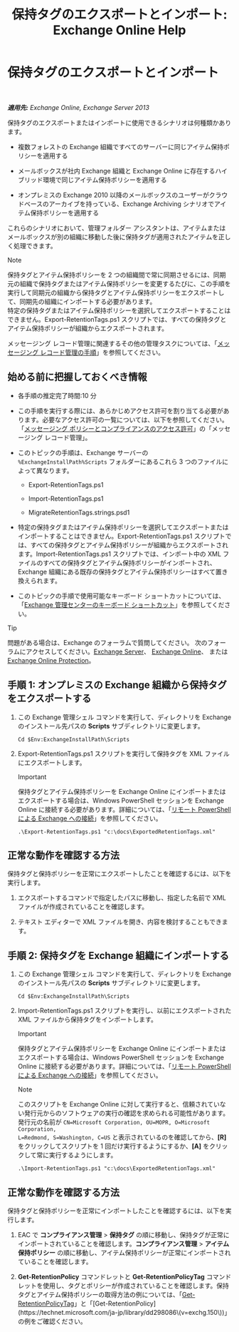 ﻿---
title: '保持タグのエクスポートとインポート: Exchange Online Help'
TOCTitle: 保持タグのエクスポートとインポート
ms:assetid: 18405ea2-7ccc-475e-bd84-8b040e17bf44
ms:mtpsurl: https://technet.microsoft.com/ja-jp/library/JJ907307(v=EXCHG.150)
ms:contentKeyID: 51407505
ms.date: 05/22/2018
mtps_version: v=EXCHG.150
ms.translationtype: HT
---

# 保持タグのエクスポートとインポート

 

_**適用先:** Exchange Online, Exchange Server 2013_

保持タグのエクスポートまたはインポートに使用できるシナリオは何種類かあります。

  - 複数フォレストの Exchange 組織ですべてのサーバーに同じアイテム保持ポリシーを適用する

  - メールボックスが社内 Exchange 組織と Exchange Online に存在するハイブリッド環境で同じアイテム保持ポリシーを適用する

  - オンプレミスの Exchange 2010 以降のメールボックスのユーザーがクラウドベースのアーカイブを持っている、Exchange Archiving シナリオでアイテム保持ポリシーを適用する

これらのシナリオにおいて、管理フォルダー アシスタントは、アイテムまたはメールボックスが別の組織に移動した後に保持タグが適用されたアイテムを正しく処理できます。


> [!NOTE]
> 保持タグとアイテム保持ポリシーを 2 つの組織間で常に同期させるには、同期元の組織で保持タグまたはアイテム保持ポリシーを変更するたびに、この手順を実行して同期元の組織から保持タグとアイテム保持ポリシーをエクスポートして、同期先の組織にインポートする必要があります。<BR>特定の保持タグまたはアイテム保持ポリシーを選択してエクスポートすることはできません。Export-RetentionTags.ps1 スクリプトでは、すべての保持タグとアイテム保持ポリシーが組織からエクスポートされます。



メッセージング レコード管理に関連するその他の管理タスクについては、「[メッセージング レコード管理の手順](messaging-records-management-procedures-exchange-2013-help.md)」を参照してください。

## 始める前に把握しておくべき情報

  - 各手順の推定完了時間:10 分

  - この手順を実行する際には、あらかじめアクセス許可を割り当てる必要があります。必要なアクセス許可の一覧については、以下を参照してください。「[メッセージング ポリシーとコンプライアンスのアクセス許可](messaging-policy-and-compliance-permissions-exchange-2013-help.md)」の「メッセージング レコード管理」。

  - このトピックの手順は、Exchange サーバーの `%ExchangeInstallPath%Scripts` フォルダーにあるこれら 3 つのファイルによって異なります。
    
      - Export-RetentionTags.ps1
    
      - Import-RetentionTags.ps1
    
      - MigrateRetentionTags.strings.psd1

  - 特定の保持タグまたはアイテム保持ポリシーを選択してエクスポートまたはインポートすることはできません。Export-RetentionTags.ps1 スクリプトでは、すべての保持タグとアイテム保持ポリシーが組織からエクスポートされます。Import-RetentionTags.ps1 スクリプトでは、インポート中の XML ファイルのすべての保持タグとアイテム保持ポリシーがインポートされ、Exchange 組織にある既存の保持タグとアイテム保持ポリシーはすべて置き換えられます。

  - このトピックの手順で使用可能なキーボード ショートカットについては、「[Exchange 管理センターのキーボード ショートカット](keyboard-shortcuts-in-the-exchange-admin-center-exchange-online-protection-help.md)」を参照してください。


> [!TIP]
> 問題がある場合は、Exchange のフォーラムで質問してください。 次のフォーラムにアクセスしてください。<A href="https://go.microsoft.com/fwlink/p/?linkid=60612">Exchange Server</A>、 <A href="https://go.microsoft.com/fwlink/p/?linkid=267542">Exchange Online</A>、 または <A href="https://go.microsoft.com/fwlink/p/?linkid=285351">Exchange Online Protection</A>。



## 手順 1: オンプレミスの Exchange 組織から保持タグをエクスポートする

1.  この Exchange 管理シェル コマンドを実行して、ディレクトリを Exchange のインストール先パスの **Scripts** サブディレクトリに変更します。
    
        Cd $Env:ExchangeInstallPath\Scripts

2.  Export-RetentionTags.ps1 スクリプトを実行して保持タグを XML ファイルにエクスポートします。
    

    > [!IMPORTANT]
    > 保持タグとアイテム保持ポリシーを Exchange Online にインポートまたはエクスポートする場合は、Windows PowerShell セッションを Exchange Online に接続する必要があります。詳細については、「<A href="https://technet.microsoft.com/ja-jp/library/jj984289(v=exchg.150)">リモート PowerShell による Exchange への接続</A>」を参照してください。

    
        .\Export-RetentionTags.ps1 "c:\docs\ExportedRetentionTags.xml"

## 正常な動作を確認する方法

保持タグと保持ポリシーを正常にエクスポートしたことを確認するには、以下を実行します。

1.  エクスポートするコマンドで指定したパスに移動し、指定した名前で XML ファイルが作成されていることを確認します。

2.  テキスト エディターで XML ファイルを開き、内容を検討することもできます。

## 手順 2: 保持タグを Exchange 組織にインポートする

1.  この Exchange 管理シェル コマンドを実行して、ディレクトリを Exchange のインストール先パスの **Scripts** サブディレクトリに変更します。
    
        Cd $Env:ExchangeInstallPath\Scripts

2.  Import-RetentionTags.ps1 スクリプトを実行し、以前にエクスポートされた XML ファイルから保持タグをインポートします。
    

    > [!IMPORTANT]
    > 保持タグとアイテム保持ポリシーを Exchange Online にインポートまたはエクスポートする場合は、Windows PowerShell セッションを Exchange Online に接続する必要があります。詳細については、「<A href="https://technet.microsoft.com/ja-jp/library/jj984289(v=exchg.150)">リモート PowerShell による Exchange への接続</A>」を参照してください。

    

    > [!NOTE]
    > このスクリプトを Exchange Online に対して実行すると、信頼されていない発行元からのソフトウェアの実行の確認を求められる可能性があります。発行元の名前が <CODE>CN=Microsoft Corporation, OU=MOPR, O=Microsoft Corporation, L=Redmond, S=Washington, C=US</CODE> と表示されているのを確認してから、<STRONG>[R]</STRONG> をクリックしてスクリプトを 1 回だけ実行するようにするか、<STRONG>[A]</STRONG> をクリックして常に実行するようにします。

    
        .\Import-RetentionTags.ps1 "c:\docs\ExportedRetentionTags.xml"

## 正常な動作を確認する方法

保持タグと保持ポリシーを正常にインポートしたことを確認するには、以下を実行します。

1.  EAC で <strong>コンプライアンス管理</strong> \> <strong>保持タグ</strong> の順に移動し、保持タグが正常にインポートされていることを確認します。<strong>コンプライアンス管理</strong> \> <strong>アイテム保持ポリシー</strong> の順に移動し、アイテム保持ポリシーが正常にインポートされていることを確認します。

2.  **Get-RetentionPolicy** コマンドレットと **Get-RetentionPolicyTag** コマンドレットを使用し、タグとポリシーが作成されていることを確認します。保持タグとアイテム保持ポリシーの取得方法の例については、「[Get-RetentionPolicyTag](https://technet.microsoft.com/ja-jp/library/dd298009\(v=exchg.150\))」と「[Get-RetentionPolicy](https://technet.microsoft.com/ja-jp/library/dd298086\(v=exchg.150\))」の例をご確認ください。

